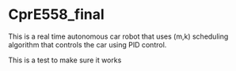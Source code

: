 # CprE558_final
This is a real time autonomous car robot that uses (m,k) scheduling algorithm that controls the car using PID control.

This is a test to make sure it works
